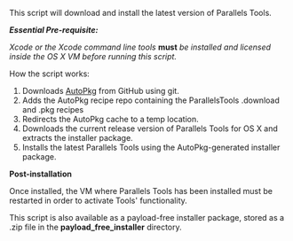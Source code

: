 This script will download and install the latest version of Parallels Tools.

***Essential Pre-requisite:***

*Xcode or the Xcode command line tools* **must** *be installed and licensed inside the OS X VM before running this script.*

How the script works:

1. Downloads [AutoPkg](https://github.com/autopkg/autopkg) from GitHub using git.
2. Adds the AutoPkg recipe repo containing the ParallelsTools .download and .pkg recipes
3. Redirects the AutoPkg cache to a temp location.
4. Downloads the current release version of Parallels Tools for OS X and extracts the installer package.
5. Installs the latest Parallels Tools using the AutoPkg-generated installer package.

**Post-installation**

  
Once installed, the VM where Parallels Tools has been installed must be restarted in order to activate Tools' functionality.

This script is also available as a payload-free installer package, stored as a .zip file in the **payload_free_installer** directory.